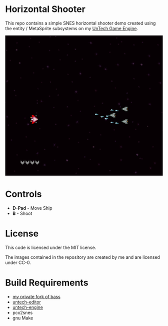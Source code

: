 Horizontal Shooter
==================

This repo contains a simple SNES horizontal shooter demo created using
the entity / MetaSprite subsystems on my [UnTech Game
Engine](https://github.com/undisbeliever/untech-engine).

<img src="screenshot.png?raw=true" alt="Horizontal Shooter Screenshot" width="512" height="448">


Controls
========
 * **D-Pad** - Move Ship
 * **B** - Shoot


License
=======
This code is licensed under the MIT license.

The images contained in the repository are created by me and are
licensed under CC-0.


Build Requirements
===================
 * [my private fork of bass](https://github.com/undisbeliever/bass)
 * [untech-editor](https://github.com/undisbeliever/untech-editor)
 * [untech-engine](https://github.com/undisbeliever/untech-engine)
 * pcx2snes
 * gnu Make

